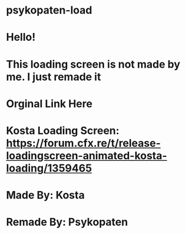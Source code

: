 # psykopaten-load

# Hello!
# This loading screen is not made by me. I just remade it


# Orginal Link Here
# Kosta Loading Screen: https://forum.cfx.re/t/release-loadingscreen-animated-kosta-loading/1359465
# Made By: Kosta
# Remade By: Psykopaten
